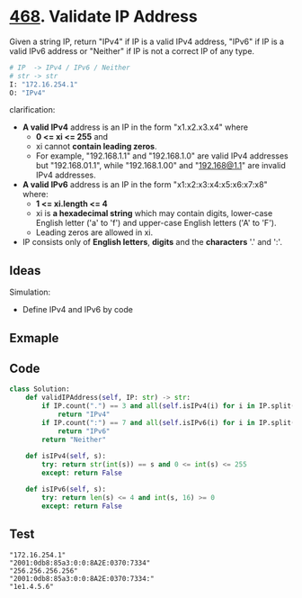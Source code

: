 # [468](https://leetcode.com/problems/validate-ip-address/). Validate IP Address

Given a string IP, return "IPv4" if IP is a valid IPv4 address, "IPv6" if IP is a valid IPv6 address or "Neither" if IP is not a correct IP of any type.

``` python
# IP  -> IPv4 / IPv6 / Neither
# str -> str 
I: "172.16.254.1"
O: "IPv4"
```

clarification:

* **A valid IPv4** address is an IP in the form "x1.x2.x3.x4" where 
	* **0 <= xi <= 255** and 
	* xi cannot **contain leading zeros**. 
	* For example, "192.168.1.1" and "192.168.1.0" are valid IPv4 addresses but "192.168.01.1", while "192.168.1.00" and "192.168@1.1" are invalid IPv4 addresses.
* **A valid IPv6** address is an IP in the form "x1:x2:x3:x4:x5:x6:x7:x8" where:
	* **1 <= xi.length <= 4**
	* xi is **a hexadecimal string** which may contain digits, lower-case English letter ('a' to 'f') and upper-case English letters ('A' to 'F').
	* Leading zeros are allowed in xi.
* IP consists only of **English letters**, **digits** and the **characters** '.' and ':'.

## Ideas

Simulation:

* Define IPv4 and IPv6 by code

## Exmaple

## Code 

``` python
class Solution:
    def validIPAddress(self, IP: str) -> str:
        if IP.count(".") == 3 and all(self.isIPv4(i) for i in IP.split(".")):
            return "IPv4"
        if IP.count(":") == 7 and all(self.isIPv6(i) for i in IP.split(":")):
            return "IPv6"
        return "Neither"
    
    def isIPv4(self, s):
        try: return str(int(s)) == s and 0 <= int(s) <= 255
        except: return False

    def isIPv6(self, s):
        try: return len(s) <= 4 and int(s, 16) >= 0
        except: return False
```


## Test

```
"172.16.254.1"
"2001:0db8:85a3:0:0:8A2E:0370:7334"
"256.256.256.256"
"2001:0db8:85a3:0:0:8A2E:0370:7334:"
"1e1.4.5.6"
```

